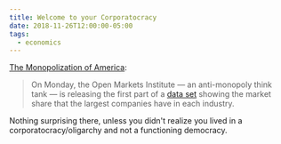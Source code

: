 ```yaml
---
title: Welcome to your Corporatocracy
date: 2018-11-26T12:00:00-05:00
tags:
  - economics
---
```


[The Monopolization of America](https://www.nytimes.com/2018/11/25/opinion/monopolies-in-the-us.html):

> On Monday, the Open Markets Institute — an anti-monopoly think tank — is releasing the
> first part of a [data set](https://concentrationcrisis.openmarketsinstitute.org) showing the market share that the largest companies
> have in each industry.

Nothing surprising there, unless you didn't realize you lived in a
corporatocracy/oligarchy and not a functioning democracy.

<a href="https://brid.gy/publish/twitter"></a>
